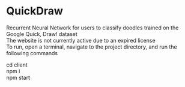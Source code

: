 # QuickDraw
Recurrent Neural Network for users to classify doodles trained on the Google Quick, Draw! dataset<br>
The website is not currently active due to an expired license<br>
To run, open a terminal, navigate to the project directory, and run the following commands<br>

cd client<br>
npm i<br>
npm start<br>

